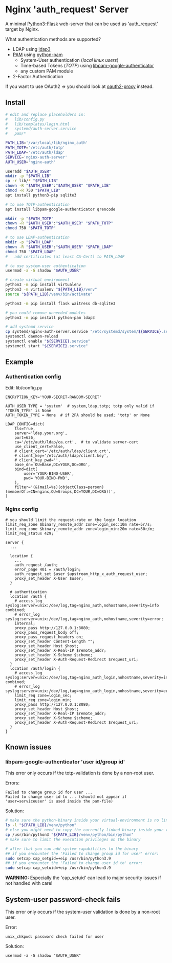 # Nginx 'auth_request' Server

A minimal [Python3-Flask](https://flask.palletsprojects.com/en/2.3.x/quickstart/) web-server that can be used as 'auth_request' target by Nginx.

What authentication methods are supported?

* LDAP using [ldap3](https://pypi.org/project/ldap3/)
* [PAM](https://github.com/linux-pam/linux-pam) using [python-pam](https://pypi.org/project/python-pam/)
  * System-User authentication (_local linux users_)
  * Time-based Tokens (_TOTP_) using [libpam-google-authenticator](https://github.com/google/google-authenticator-libpam)
  * any custom PAM module
* 2-Factor Authentication

If you want to use OAuth2 => you should look at [oauth2-proxy](https://github.com/oauth2-proxy/oauth2-proxy/blob/master/contrib/local-environment/nginx.conf) instead.

## Install

```bash
# edit and replace placeholders in:
#   lib/config.py
#   lib/templates/login.html
#   systemd/auth-server.service
#   pam/*

PATH_LIB='/var/local/lib/nginx_auth'
PATH_TOTP='/etc/auth/totp'
PATH_LDAP='/etc/auth/ldap'
SERVICE='nginx-auth-server'
AUTH_USER='nginx-auth'

useradd "$AUTH_USER"
mkdir -p "$PATH_LIB"
cp -r lib/* "$PATH_LIB"
chown -R "$AUTH_USER":"$AUTH_USER" "$PATH_LIB" 
chmod -R 750 "$PATH_LIB" 
apt install python3-pip sqlite3

# to use TOTP-authentication
apt install libpam-google-authenticator qrencode

mkdir -p "$PATH_TOTP"
chown -R "$AUTH_USER":"$AUTH_USER" "$PATH_TOTP" 
chmod 750 "$PATH_TOTP" 

# to use LDAP-authentication
mkdir -p "$PATH_LDAP"
chown -R "$AUTH_USER":"$AUTH_USER" "$PATH_LDAP" 
chmod 750 "$PATH_LDAP" 
#   add certificates (at least CA-Cert) to PATH_LDAP

# to use system-user authentication
usermod -a -G shadow "$AUTH_USER"

# create virtual environment
python3 -m pip install virtualenv
python3 -m virtualenv "${PATH_LIB}/venv"
source "${PATH_LIB}/venv/bin/activate"

python3 -m pip install flask waitress db-sqlite3

# you could remove unneeded modules
python3 -m pip install python-pam ldap3

# add systemd service
cp systemd/nginx-auth-server.service "/etc/systemd/system/${SERVICE}.service"
systemctl daemon-reload
systemctl enable "${SERVICE}.service"
systemctl start "${SERVICE}.service"
```

## Example

### Authentication config

Edit: lib/config.py

```python3
ENCRYPTION_KEY='YOUR-SECRET-RANDOM-SECRET'

AUTH_USER_TYPE = 'system'  # system,ldap,totp; totp only valid if 'TOKEN_TYPE' is None
AUTH_TOKEN_TYPE = None  # if 2FA should be used; 'totp' or None

LDAP_CONFIG=dict(
    tls=True,
    server='ldap.your.org',
    port=636,
    ca='/etc/auth/ldap/ca.crt',  # to validate server-cert
    use_client_cert=False,
    # client_cert='/etc/auth/ldap/client.crt',
    # client_key='/etc/auth/ldap/client.key',
    # client_key_pwd='',
    base_dn='OU=Base,DC=YOUR,DC=ORG',
    bind=dict(
        user='YOUR-BIND-USER',
        pwd='YOUR-BIND-PWD',
    ),
    filter='(&(mail=%s)(objectClass=person)(memberOf:=CN=nginx,OU=Groups,DC=YOUR,DC=ORG))',
)
```

### Nginx config

```
# you should limit the request-rate on the login location
limit_req_zone $binary_remote_addr zone=login_sec:10m rate=5r/s;
limit_req_zone $binary_remote_addr zone=login_min:20m rate=30r/m;
limit_req_status 429;

server {
  ...

  location {
    ...
    auth_request /auth;
    error_page 401 = /auth/login;
    auth_request_set $user $upstream_http_x_auth_request_user;
    proxy_set_header X-User $user;
  }

  # authentication
  location /auth {
    # access_log syslog:server=unix:/dev/log,tag=nginx_auth,nohostname,severity=info combined;
    # error_log  syslog:server=unix:/dev/log,tag=nginx_auth,nohostname,severity=error;
    internal;
    proxy_pass http://127.0.0.1:8080;
    proxy_pass_request_body off;
    proxy_pass_request_headers on;
    proxy_set_header Content-Length "";
    proxy_set_header Host $host;
    proxy_set_header X-Real-IP $remote_addr;
    proxy_set_header X-Scheme $scheme;
    proxy_set_header X-Auth-Request-Redirect $request_uri;
  }
  location /auth/login {
    # access_log syslog:server=unix:/dev/log,tag=nginx_auth_login,nohostname,severity=info combined;
    # error_log  syslog:server=unix:/dev/log,tag=nginx_auth_login,nohostname,severity=error;
    limit_req zone=login_sec;
    limit_req zone=login_min;
    proxy_pass http://127.0.0.1:8080;
    proxy_set_header Host $host;
    proxy_set_header X-Real-IP $remote_addr;
    proxy_set_header X-Scheme $scheme;
    proxy_set_header X-Auth-Request-Redirect $request_uri;
  }
}
```

## Known issues

### libpam-google-authenticator 'user id/group id'

This error only occurs if the totp-validation is done by a non-root user.

Errors:
```
Failed to change group id for user ...
Failed to change user id to ... (should not appear if 'user=serviceuser' is used inside the pam-file)
```

Solution:
```bash
# make sure the python-binary inside your virtual-environment is no link
ls -l "${PATH_LIB}/venv/python"
# else you might need to copy the currently linked binary inside your venv
cp /usr/bin/python3 "${PATH_LIB}/venv/python/bin/python"
# make sure to limit the execution privileges on the binary

# after that you can add system capabilities to the binary
## if you encounter the 'Failed to change group id for user' error:
sudo setcap cap_setgid=+eip /usr/bin/python3.9
## if you encounter the 'Failed to change user id to' error:
sudo setcap cap_setuid=+eip /usr/bin/python3.9
```

**WARNING:**
Especially the 'cap_setuid' can lead to major security issues if not handled with care!

## System-user password-check fails

This error only occurs if the system-user validation is done by a non-root user.

Error:
```
unix_chkpwd: password check failed for user
```

Solution:
```
usermod -a -G shadow "$AUTH_USER"
```
